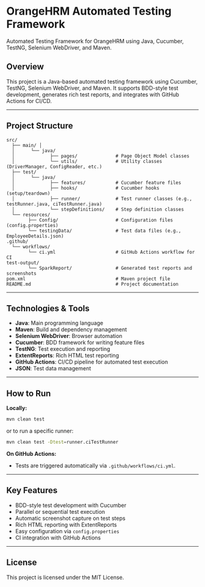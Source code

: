 # OrangeHRM Automated Testing Framework

Automated Testing Framework for OrangeHRM using Java, Cucumber, TestNG, Selenium WebDriver, and Maven.

## Overview

This project is a Java-based automated testing framework using Cucumber, TestNG, Selenium WebDriver, and Maven. It supports BDD-style test development, generates rich test reports, and integrates with GitHub Actions for CI/CD.

---

## Project Structure

```
src/ 
  ├── main/ │ 
  │      └── java/ 
  │             ├── pages/              # Page Object Model classes  
  │             └── utils/              # Utility classes (DriverManager, ConfigReader, etc.) 
  ├── test/ 
  │      └── java/  
  │             ├── features/           # Cucumber feature files  
  │             ├── hooks/              # Cucumber hooks (setup/teardown) 
  │             ├── runner/             # Test runner classes (e.g., testRunner.java, ciTestRunner.java)  
  │             └── stepDefinitions/    # Step definition classes 
  └── resources/ 
        ├── Config/                     # Configuration files (config.properties) 
        └── testingData/                # Test data files (e.g., EmployeeDetails.json) 
.github/ 
  └── workflows/ 
        └── ci.yml                      # GitHub Actions workflow for CI 
test-output/ 
        └── SparkReport/                # Generated test reports and screenshots 
pom.xml                                 # Maven project file 
README.md                               # Project documentation 

```

---

## Technologies & Tools

- **Java**: Main programming language
- **Maven**: Build and dependency management
- **Selenium WebDriver**: Browser automation
- **Cucumber**: BDD framework for writing feature files
- **TestNG**: Test execution and reporting
- **ExtentReports**: Rich HTML test reporting
- **GitHub Actions**: CI/CD pipeline for automated test execution
- **JSON**: Test data management

---

## How to Run

**Locally:**
```sh
mvn clean test
```
or to run a specific runner:
```sh
mvn clean test -Dtest=runner.ciTestRunner
```

**On GitHub Actions:**
- Tests are triggered automatically via `.github/workflows/ci.yml`.

---

## Key Features

- BDD-style test development with Cucumber
- Parallel or sequential test execution
- Automatic screenshot capture on test steps
- Rich HTML reporting with ExtentReports
- Easy configuration via `config.properties`
- CI integration with GitHub Actions

---



## License

This project is licensed under the MIT License.